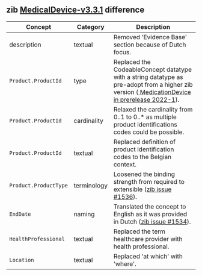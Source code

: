 ## zib [MedicalDevice-v3.3.1](https://zibs.nl/wiki/MedicalDevice-v3.3.1(2020EN)) difference

| Concept         | Category          | Description                             | 
|-----------------|-------------------|-----------------------------------------|
|description | textual | Removed 'Evidence Base' section because of Dutch focus. |
|`Product.ProductId` | type | Replaced the CodeableConcept datatype with a string datatype as pre-adopt from a higher zib version ([ MedicationDevice in prerelease 2022-1](https://zibs.nl/wiki/MedicalDevice-v3.5(2022EN))). |
|`Product.ProductId` | cardinality | Relaxed the cardinality from 0..1 to 0..* as multiple product identifications codes could be possible. |
|`Product.ProductId` | textual | Replaced definition of product identification codes to the Belgian context. | 
|`Product.ProductType` | terminology | Loosened the binding strength from required to extensible ([zib issue #1536](https://bits.nictiz.nl/browse/ZIB-1536)). |
| `EndDate` | naming | Translated the concept to English as it was provided in Dutch ([zib issue #1534](https://bits.nictiz.nl/browse/ZIB-1534)). |
| `HealthProfessional` | textual | Replaced the term healthcare provider with health professional. |
|`Location` | textual | Replaced 'at which' with 'where'. 